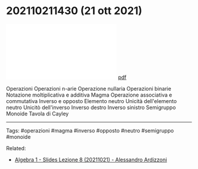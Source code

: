 # 202110211430 (21 ott 2021)

![](202110211430.pdf)
[pdf](202110211430.pdf)

Operazioni
Operazioni n-arie
Operazione nullaria
Operazioni binarie
Notazione moltiplicativa e additiva
Magma
Operazione associativa e commutativa
Inverso e opposto
Elemento neutro
Unicità dell'elemento neutro
Unicitò dell'inverso
Inverso destro
Inverso sinistro
Semigruppo
Monoide
Tavola di Cayley

---

Tags:
	#operazioni #magma #inverso #opposto #neutro #semigruppo #monoide
	
Related:
- [Algebra 1 - Slides Lezione 8 (20211021) - Alessandro Ardizzoni](Algebra%201%20-%20Slides%20Lezione%208%20(20211021)%20-%20Alessandro%20Ardizzoni.pdf)